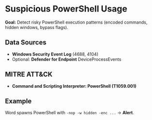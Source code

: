 # Suspicious PowerShell Usage

**Goal:** Detect risky PowerShell execution patterns (encoded commands, hidden windows, bypass flags).

## Data Sources
- **Windows Security Event Log** (4688, 4104)
- Optional: **Defender for Endpoint** DeviceProcessEvents

## MITRE ATT&CK
- **Command and Scripting Interpreter: PowerShell (T1059.001)**

## Example
Word spawns PowerShell with `-nop -w hidden -enc ...` → **Alert**.
